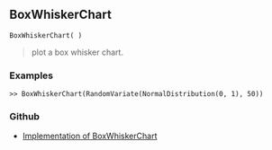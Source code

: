 ## BoxWhiskerChart 

```
BoxWhiskerChart( )
```

> plot a box whisker chart.

### Examples
 
```
>> BoxWhiskerChart(RandomVariate(NormalDistribution(0, 1), 50))

```

### Github

* [Implementation of BoxWhiskerChart](https://github.com/axkr/symja_android_library/blob/master/symja_android_library/matheclipse-core/src/main/java/org/matheclipse/core/builtin/ManipulateFunction.java#L1933) 
